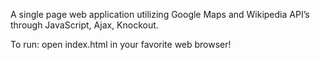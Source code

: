 A single page web application utilizing Google Maps and Wikipedia API’s through JavaScript, Ajax, Knockout.

To run: open index.html in your favorite web browser!